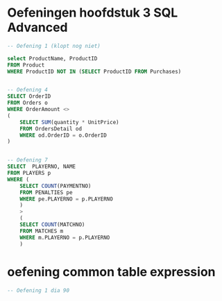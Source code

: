 # Oefeningen hoofdstuk 3 SQL Advanced
```sql
-- Oefening 1 (klopt nog niet)

select ProductName, ProductID
FROM Product
WHERE ProductID NOT IN (SELECT ProductID FROM Purchases)


-- Oefening 4
SELECT OrderID 
FROM Orders o
WHERE OrderAmount <> 
(
	SELECT SUM(quantity * UnitPrice)
	FROM OrdersDetail od
	WHERE od.OrderID = o.OrderID
)


-- Oefening 7
SELECT  PLAYERNO, NAME
FROM PLAYERS p
WHERE (
	SELECT COUNT(PAYMENTNO)
	FROM PENALTIES pe
	WHERE pe.PLAYERNO = p.PLAYERNO
	) 
	>
	(
	SELECT COUNT(MATCHNO)
	FROM MATCHES m
	WHERE m.PLAYERNO = p.PLAYERNO
	)


```
# oefening common table expression

```sql
-- Oefening 1 dia 90


```